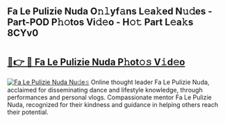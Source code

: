 ## Fa Le Pulizie Nuda O𝚗𝚕yf𝚊ns L𝚎a𝚔ed N𝚞𝚍es - Part-POD P𝚑𝚘tos Vi𝚍𝚎o - H𝚘𝚝 Part L𝚎a𝚔s 8CYv0

# <h2><a href="http://kf0fyy4.oniu.top/?m=Fa+Le+Pulizie+Nuda">🔗👉 🔴 Fa Le Pulizie Nuda P𝚑ot𝚘𝚜 V𝚒d𝚎o</a></h2>

[![Fa Le Pulizie Nuda Nu𝚍e𝚜](https://i.imgur.com/0qMVB7G.gif)](http://kf0fyy4.oniu.top/?m=Fa+Le+Pulizie+Nuda)
Online thought leader Fa Le Pulizie Nuda, acclaimed for disseminating dance and lifestyle knowledge, through performances and personal vlogs. Compassionate mentor Fa Le Pulizie Nuda, recognized for their kindness and guidance in helping others reach their potential.  
